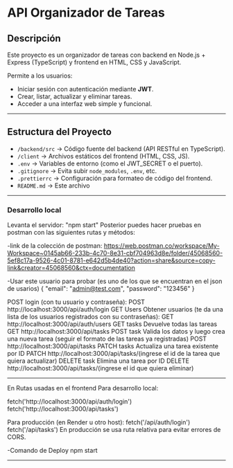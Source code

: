 # API Organizador de Tareas

## Descripción

Este proyecto es un organizador de tareas con backend en Node.js + Express (TypeScript) y frontend en HTML, CSS y JavaScript.  

Permite a los usuarios:
- Iniciar sesión con autenticación mediante **JWT**.
- Crear, listar, actualizar y eliminar tareas.
- Acceder a una interfaz web simple y funcional.

---

## Estructura del Proyecto

- `/backend/src` → Código fuente del backend (API RESTful en TypeScript).
- `/client` → Archivos estáticos del frontend (HTML, CSS, JS).
- `.env` → Variables de entorno (como el JWT_SECRET o el puerto).
- `.gitignore` → Evita subir `node_modules`, `.env`, etc.
- `.prettierrc` → Configuración para formateo de código del frontend.
- `README.md` → Este archivo
---

### Desarrollo local


Levanta el servidor: "npm start"
Posterior puedes hacer pruebas en postman con las siguientes rutas y métodos:



-link de la colección de postman:
 https://web.postman.co/workspace/My-Workspace~0145ab66-233b-4c70-8e31-cbf704963d8e/folder/45068560-5ef8c17a-9526-4c01-8781-e642d5b4de40?action=share&source=copy-link&creator=45068560&ctx=documentation


-Usar este usuario para probar (es uno de los que se encuentran en el json de usarios)
{
  "email": "admin@test.com",
  "password": "123456"
}


POST login     (con tu usuario y contraseña):                                                                  POST http://localhost:3000/api/auth/login
GET  Users     Obtener usuarios (te da una lista de los usuarios registrados con su contraseñas):              GET http://localhost:3000/api/auth/users 
GET  tasks     Devuelve todas las tareas                                                                       GET http://localhost:3000/api/tasks
POST task      Valida los datos y luego crea una nueva tarea (seguir el formato de las tareas ya registradas)  POST http://localhost:3000/api/tasks
PATCH tasks    Actualiza una tarea existente por ID                                                            PATCH http://localhost:3000/api/tasks/(ingrese el id de la     tarea que quiera actualizar)
DELETE task    Elimina una tarea por ID                                                                        DELETE http://localhost:3000/api/tasks/(ingrese el id que quiera eliminar)




---------------------------------------------------------------------------------------------
En Rutas usadas en el frontend
Para desarrollo local:

fetch('http://localhost:3000/api/auth/login')
fetch('http://localhost:3000/api/tasks')



Para producción (en Render u otro host):
fetch('/api/auth/login')
fetch('/api/tasks')
En producción se usa ruta relativa para evitar errores de CORS.


-Comando de Deploy
npm start

-----------------------------------------------------------------------------------------------

